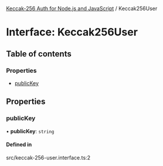 [Keccak-256 Auth for Node.js and JavaScript](../README.md) / Keccak256User

# Interface: Keccak256User

## Table of contents

### Properties

- [publicKey](Keccak256User.md#publickey)

## Properties

### publicKey

• **publicKey**: `string`

#### Defined in

src/keccak-256-user.interface.ts:2
